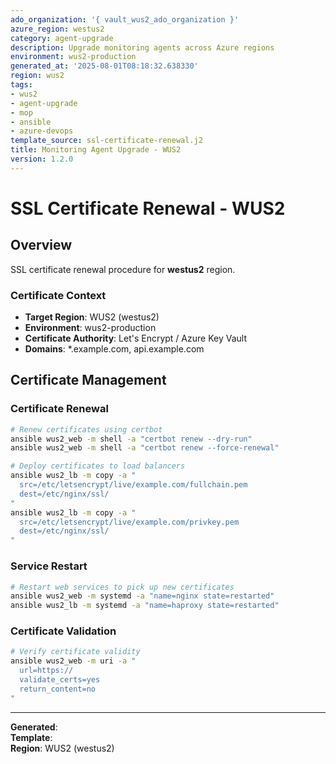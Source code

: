 ```yaml
---
ado_organization: '{ vault_wus2_ado_organization }'
azure_region: westus2
category: agent-upgrade
description: Upgrade monitoring agents across Azure regions
environment: wus2-production
generated_at: '2025-08-01T08:18:32.638330'
region: wus2
tags:
- wus2
- agent-upgrade
- mop
- ansible
- azure-devops
template_source: ssl-certificate-renewal.j2
title: Monitoring Agent Upgrade - WUS2
version: 1.2.0
---
```



# SSL Certificate Renewal - WUS2

## Overview

SSL certificate renewal procedure for **westus2** region.

### Certificate Context

- **Target Region**: WUS2 (westus2)
- **Environment**: wus2-production
- **Certificate Authority**: Let's Encrypt / Azure Key Vault
- **Domains**: *.example.com, api.example.com

## Certificate Management

### Certificate Renewal
```bash
# Renew certificates using certbot
ansible wus2_web -m shell -a "certbot renew --dry-run"
ansible wus2_web -m shell -a "certbot renew --force-renewal"

# Deploy certificates to load balancers
ansible wus2_lb -m copy -a "
  src=/etc/letsencrypt/live/example.com/fullchain.pem
  dest=/etc/nginx/ssl/
"
ansible wus2_lb -m copy -a "
  src=/etc/letsencrypt/live/example.com/privkey.pem
  dest=/etc/nginx/ssl/
"
```

### Service Restart
```bash
# Restart web services to pick up new certificates
ansible wus2_web -m systemd -a "name=nginx state=restarted"
ansible wus2_lb -m systemd -a "name=haproxy state=restarted"
```

### Certificate Validation
```bash
# Verify certificate validity
ansible wus2_web -m uri -a "
  url=https://
  validate_certs=yes
  return_content=no
"
```

---

**Generated**:   
**Template**:   
**Region**: WUS2 (westus2)